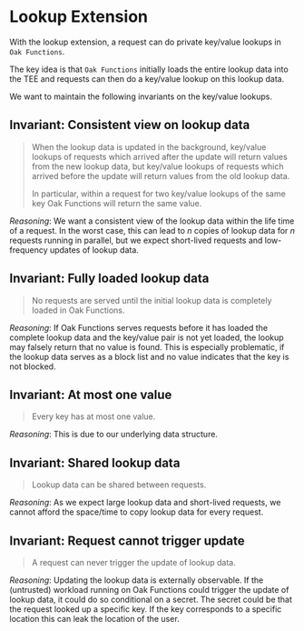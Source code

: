 # Lookup Extension

With the lookup extension, a request can do private key/value lookups in
`Oak Functions`.

The key idea is that `Oak Functions` initially loads the entire lookup data into
the TEE and requests can then do a key/value lookup on this lookup data.

We want to maintain the following invariants on the key/value lookups.

## Invariant: Consistent view on lookup data

> When the lookup data is updated in the background, key/value lookups of
> requests which arrived after the update will return values from the new lookup
> data, but key/value lookups of requests which arrived before the update will
> return values from the old lookup data.
>
> In particular, within a request for two key/value lookups of the same key Oak
> Functions will return the same value.

_Reasoning_: We want a consistent view of the lookup data within the life time
of a request. In the worst case, this can lead to _n_ copies of lookup data for
_n_ requests running in parallel, but we expect short-lived requests and
low-frequency updates of lookup data.

## Invariant: Fully loaded lookup data

> No requests are served until the initial lookup data is completely loaded in
> Oak Functions.

_Reasoning_: If Oak Functions serves requests before it has loaded the complete
lookup data and the key/value pair is not yet loaded, the lookup may falsely
return that no value is found. This is especially problematic, if the lookup
data serves as a block list and no value indicates that the key is not blocked.

## Invariant: At most one value

> Every key has at most one value.

_Reasoning_: This is due to our underlying data structure.

## Invariant: Shared lookup data

> Lookup data can be shared between requests.

_Reasoning_: As we expect large lookup data and short-lived requests, we cannot
afford the space/time to copy lookup data for every request.

## Invariant: Request cannot trigger update

> A request can never trigger the update of lookup data.

_Reasoning_: Updating the lookup data is externally observable. If the
(untrusted) workload running on Oak Functions could trigger the update of lookup
data, it could do so conditional on a secret. The secret could be that the
request looked up a specific key. If the key corresponds to a specific location
this can leak the location of the user.
